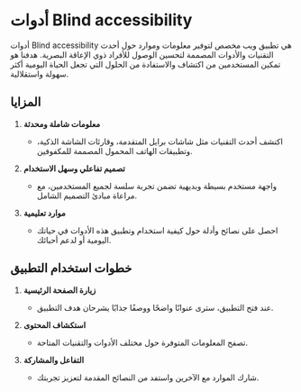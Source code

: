 # أدوات Blind accessibility

أدوات Blind accessibility هي تطبيق ويب مخصص لتوفير معلومات وموارد حول أحدث التقنيات والأدوات المصممة لتحسين الوصول للأفراد ذوي الإعاقة البصرية. هدفنا هو تمكين المستخدمين من اكتشاف والاستفادة من الحلول التي تجعل الحياة اليومية أكثر سهولة واستقلالية.

## المزايا

1. **معلومات شاملة ومحدثة**
   - اكتشف أحدث التقنيات مثل شاشات برايل المتقدمة، وقارئات الشاشة الذكية، وتطبيقات الهاتف المحمول المصممة للمكفوفين.

2. **تصميم تفاعلي وسهل الاستخدام**
   - واجهة مستخدم بسيطة وبديهية تضمن تجربة سلسة لجميع المستخدمين، مع مراعاة مبادئ التصميم الشامل.

3. **موارد تعليمية**
   - احصل على نصائح وأدلة حول كيفية استخدام وتطبيق هذه الأدوات في حياتك اليومية أو لدعم أحبائك.

## خطوات استخدام التطبيق

1. **زيارة الصفحة الرئيسية**
   - عند فتح التطبيق، سترى عنوانًا واضحًا ووصفًا جذابًا يشرحان هدف التطبيق.

2. **استكشاف المحتوى**
   - تصفح المعلومات المتوفرة حول مختلف الأدوات والتقنيات المتاحة.

3. **التفاعل والمشاركة**
   - شارك الموارد مع الآخرين واستفد من النصائح المقدمة لتعزيز تجربتك.